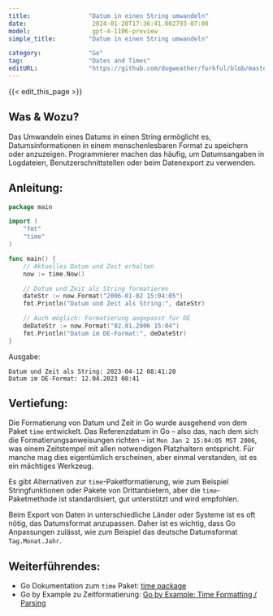 ```yaml
---
title:                "Datum in einen String umwandeln"
date:                  2024-01-20T17:36:41.002793-07:00
model:                 gpt-4-1106-preview
simple_title:         "Datum in einen String umwandeln"

category:             "Go"
tag:                  "Dates and Times"
editURL:              "https://github.com/dogweather/forkful/blob/master/content/de/go/converting-a-date-into-a-string.md"
---
```


{{< edit_this_page >}}

## Was & Wozu?
Das Umwandeln eines Datums in einen String ermöglicht es, Datumsinformationen in einem menschenlesbaren Format zu speichern oder anzuzeigen. Programmierer machen das häufig, um Datumsangaben in Logdateien, Benutzerschnittstellen oder beim Datenexport zu verwenden.

## Anleitung:
```Go
package main

import (
	"fmt"
	"time"
)

func main() {
	// Aktuelles Datum und Zeit erhalten
	now := time.Now()

	// Datum und Zeit als String formatieren
	dateStr := now.Format("2006-01-02 15:04:05")
	fmt.Println("Datum und Zeit als String:", dateStr)

	// Auch möglich: Formatierung angepasst für DE
	deDateStr := now.Format("02.01.2006 15:04")
	fmt.Println("Datum im DE-Format:", deDateStr)
}
```
Ausgabe:
```
Datum und Zeit als String: 2023-04-12 08:41:20
Datum im DE-Format: 12.04.2023 08:41
```

## Vertiefung:
Die Formatierung von Datum und Zeit in Go wurde ausgehend von dem Paket `time` entwickelt. Das Referenzdatum in Go – also das, nach dem sich die Formatierungsanweisungen richten – ist `Mon Jan 2 15:04:05 MST 2006`, was einem Zeitstempel mit allen notwendigen Platzhaltern entspricht. Für manche mag dies eigentümlich erscheinen, aber einmal verstanden, ist es ein mächtiges Werkzeug.

Es gibt Alternativen zur `time`-Paketformatierung, wie zum Beispiel Stringfunktionen oder Pakete von Drittanbietern, aber die `time`-Paketmethode ist standardisiert, gut unterstützt und wird empfohlen.

Beim Export von Daten in unterschiedliche Länder oder Systeme ist es oft nötig, das Datumsformat anzupassen. Daher ist es wichtig, dass Go Anpassungen zulässt, wie zum Beispiel das deutsche Datumsformat `Tag.Monat.Jahr`.

## Weiterführendes:
- Go Dokumentation zum `time` Paket: [time package](https://pkg.go.dev/time)
- Go by Example zu Zeitformatierung: [Go by Example: Time Formatting / Parsing](https://gobyexample.com/time-formatting-parsing)
